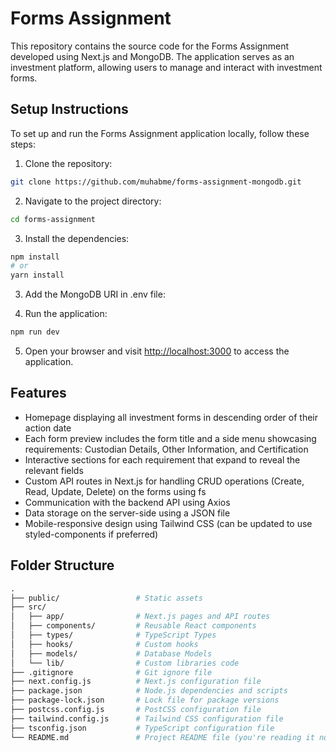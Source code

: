 # Forms Assignment

This repository contains the source code for the Forms Assignment developed using Next.js and MongoDB. The application serves as an investment platform, allowing users to manage and interact with investment forms.

## Setup Instructions

To set up and run the Forms Assignment application locally, follow these steps:

1. Clone the repository:

```bash
git clone https://github.com/muhabme/forms-assignment-mongodb.git
```

2. Navigate to the project directory:

```bash
cd forms-assignment
```

3. Install the dependencies:

```bash
npm install
# or
yarn install
```

3. Add the MongoDB URI in .env file:

4. Run the application:

```bash
npm run dev
```

5. Open your browser and visit [http://localhost:3000](http://localhost:3000) to access the application.

## Features

-   Homepage displaying all investment forms in descending order of their action date
-   Each form preview includes the form title and a side menu showcasing requirements: Custodian Details, Other Information, and Certification
-   Interactive sections for each requirement that expand to reveal the relevant fields
-   Custom API routes in Next.js for handling CRUD operations (Create, Read, Update, Delete) on the forms using fs
-   Communication with the backend API using Axios
-   Data storage on the server-side using a JSON file
-   Mobile-responsive design using Tailwind CSS (can be updated to use styled-components if preferred)

## Folder Structure

```graphql
.
├── public/                 # Static assets
├── src/
│   ├── app/                # Next.js pages and API routes
│   ├── components/         # Reusable React components
│   ├── types/              # TypeScript Types
│   ├── hooks/              # Custom hooks
│   ├── models/             # Database Models
│   └── lib/                # Custom libraries code
├── .gitignore              # Git ignore file
├── next.config.js          # Next.js configuration file
├── package.json            # Node.js dependencies and scripts
├── package-lock.json       # Lock file for package versions
├── postcss.config.js       # PostCSS configuration file
├── tailwind.config.js      # Tailwind CSS configuration file
├── tsconfig.json           # TypeScript configuration file
└── README.md               # Project README file (you're reading it now)
```
